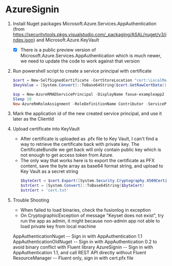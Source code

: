 # AzureSignin

1. Install Nuget packages Microsoft.Azure.Services.AppAuthentication (from https://securitytools.pkgs.visualstudio.com/_packaging/ASAL/nuget/v3/index.json) and Microsoft.Azure.KeyVault
    - [x] There is a public preview version of Microsoft.Azure.Services.AppAuthentication which is much newer, we need to update the code to work against that version
2. Run powershell script to create a service principal with certificate
    ```powershell
    $cert = New-SelfSignedCertificate -CertStoreLocation "cert:\LocalMachine\My" -Subject "CN=exampleappScriptCert" -KeySpec KeyExchange
    $keyValue = [System.Convert]::ToBase64String($cert.GetRawCertData())

    $sp = New-AzureRMADServicePrincipal -DisplayName faxue-exampleapp2 -CertValue $keyValue -EndDate $cert.NotAfter -StartDate $cert.NotBefore
    Sleep 10
    New-AzureRmRoleAssignment -RoleDefinitionName Contributor -ServicePrincipalName $sp.ApplicationId
    ```
3. Mark the application id of the new created service principal, and use it later as the ClientId
4. Upload certificate into KeyVault
    - After certificate is uploaded as .pfx file to Key Vault, I can't find a way to retrieve the certificate back with private key. The CertificateBundle we get back will only contain public key which is not enough to get access token from Azure.
    - The only way that works here is to export the certificate as PFX content, save the byte array as base64 format string, and upload to Key Vault as a secret string
        ```powershell
        $byteCert = $cert.Export([System.Security.Cryptography.X509Certificates.X509ContentType]::Pfx)
        $strCert = [System.Convert]::ToBase64String($byteCert)
        $strCert > 'cert.txt'
        ```
5. Trouble Shooting
    - When failed to load binaries, check the fusionlog in exception
    - On CryptographicException of message "Keyset does not exist", try run the app as admin, it might because non-admin app not able to load private key from local machine

	AppAuthenticationNuget -- Sign in with AppAuthentication 1.1
	AppAuthenticationOldNuget -- Sign in with AppAuthentication 0.2 to avoid binary conflict with Fluent library
	AzureSignin -- Sign in with AppAuthentication 1.1, and call REST API directly without Fluent
	ResourceManager -- Fluent only, sign in with cert.pfx file
